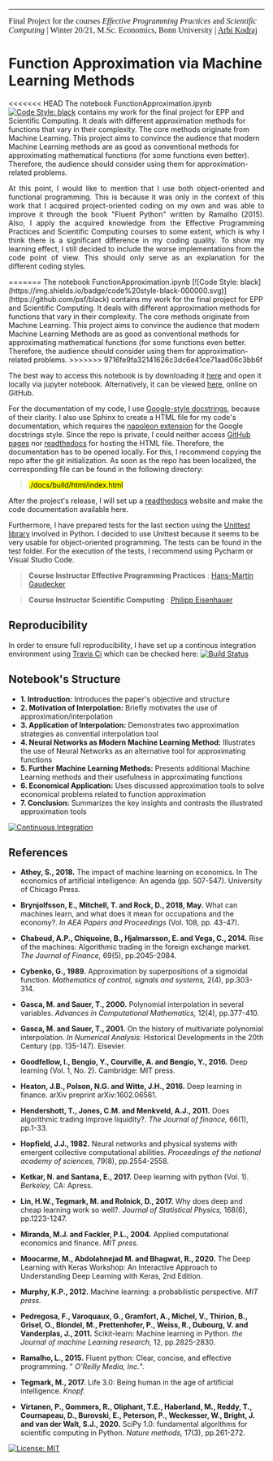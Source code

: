 ---
<font face="ITC Berkeley Oldstyle" size="3">Final Project for the courses <i>Effective Programming Practices</i> and <i>Scientific Computing</i> | Winter 20/21, M.Sc. Economics, Bonn University | [Arbi Kodraj](https://github.com/ArbiKodraj) </font><br/>

# Function Approximation via Machine Learning Methods

<<<<<<< HEAD
The notebook FunctionApproximation.ipynb [![Code Style: black](https://img.shields.io/badge/code%20style-black-000000.svg)](https://github.com/psf/black) contains my work for the final project for EPP and Scientific Computing. It deals with different approximation methods for functions that vary in their complexity. The core methods originate from Machine Learning. This project aims to convince the audience that modern Machine Learning methods are as good as conventional methods for approximating mathematical functions (for some functions even better). Therefore, the audience should consider using them for approximation-related problems.  

<p style="text-align: justify">
At this point, I would like to mention that I use both object-oriented and functional programming. This is because it was only in the context of this work that I acquired project-oriented coding on my own and was able to improve it through the book "Fluent Python" written by Ramalho (2015). Also, I apply the acquired knowledge from the Effective Programming Practices and Scientific Computing courses to some extent, which is why I think there is a significant difference in my coding quality. To show my learning effect, I still decided to include the worse implementations from the code point of view. This should only serve as an explanation for the different coding styles. 
<p>
=======
The notebook FunctionApproximation.ipynb [![Code Style: black](https://img.shields.io/badge/code%20style-black-000000.svg)](https://github.com/psf/black) contains my work for the final project for EPP and Scientific Computing. It deals with different approximation methods for functions that vary in their complexity. The core methods originate from Machine Learning. This project aims to convince the audience that modern Machine Learning Methods are as good as conventional methods for approximating mathematical functions (for some functions even better. Therefore, the audience should consider using them for approximation-related problems.  
>>>>>>> 9716fe9fa32141626c3dc6e41ce71aad06c3bb6f

The best way to access this notebook is by downloading it [here](https://github.com/ArbiKodraj/Final_Project) and open it locally via jupyter notebook. Alternatively, it can be viewed [here](https://github.com/ArbiKodraj/Final_Project/blob/master/FunctionApproximation.ipynb), online on GitHub.  

For the documentation of my code, I use <a href="https://sphinxcontrib-napoleon.readthedocs.io/en/latest/example_google.html">Google-style docstrings</a>, because of their clarity. I also use Sphinx to create a HTML file for my code's documentation, which requires the <a href="https://www.sphinx-doc.org/en/master/usage/extensions/napoleon.html">napoleon extension</a> for the Google docstrings style. Since the repo is private, I could neither access <a href="https://pages.github.com">GitHub pages</a> nor <a href="https://readthedocs.com/dashboard/">readthedocs</a> for hosting the HTML file. Therefore, the documentation has to be opened locally. For this, I recommend copying the repo after the git initialization. As soon as the repo has been localized, the corresponding file can be found in the following directory:


> <mark>./docs/build/html/index.html</mark>


After the project's release, I will set up a <a href="https://readthedocs.com/dashboard/">readthedocs</a> website and make the code documentation available here.

Furthermore, I have prepared tests for the last section using the <a href="https://docs.python.org/3/library/unittest.html#unittest
">Unittest library</a> involved in Python. I decided to use Unittest because it seems to be very usable for object-oriented programming. The tests can be found in the test folder. For the execution of the tests, I recommend using Pycharm or Visual Studio Code.

> **Course Instructor Effective Programming Practices** : [Hans-Martin Gaudecker](https://github.com/hmgaudecker)

> **Course Instructor Scientific Computing** : [Philipp Eisenhauer](https://github.com/peisenha)

## Reproducibility

In order to ensure full reproducibility, I have set up a continous integration environment using [Travis Ci](https://travis-ci.com) which can be checked here: [![Build Status](https://travis-ci.com/ArbiKodraj/Final_Project.svg?token=FjHb3G3wqwrNzub1KhJT&branch=master)](https://travis-ci.com/ArbiKodraj/Final_Project)


## Notebook's Structure

- **1. Introduction:** Introduces the paper's objective and structure
- **2. Motivation of Interpolation:** Briefly motivates the use of approximation/interpolation
- **3. Application of Interpolation:** Demonstrates two approximation strategies as convential interpolation tool
- **4. Neural Networks as Modern Machine Learning Method:** Illustrates the use of Neural Networks as an alternative tool for approximating functions
- **5. Further Machine Learning Methods:** Presents additional Machine Learning methods and their usefulness in approximating functions
- **6. Economical Application:** Uses discussed approximation tools to solve economical problems related to function approximation
- **7. Conclusion:** Summarizes the key insights and contrasts the illustrated approximation tools

[![Continuous Integration](https://github.com/ArbiKodraj/Final_Project_EPP/workflows/Continuous%20Integration/badge.svg)](https://github.com/ArbiKodraj/Final_Project/actions)

## References

- <b>Athey, S., 2018.</b> The impact of machine learning on economics. In The economics of artificial intelligence: An agenda (pp. 507-547). University of Chicago Press.

- <b>Brynjolfsson, E., Mitchell, T. and Rock, D., 2018, May.</b> What can machines learn, and what does it mean for occupations and the economy?. *In AEA Papers and Proceedings* (Vol. 108, pp. 43-47).

- <b>Chaboud, A.P., Chiquoine, B., Hjalmarsson, E. and Vega, C., 2014.</b> Rise of the machines: Algorithmic trading in the foreign exchange market. *The Journal of Finance,* 69(5), pp.2045-2084.

- <b>Cybenko, G., 1989.</b> Approximation by superpositions of a sigmoidal function. *Mathematics of control, signals and systems,* 2(4), pp.303-314.

- <b>Gasca, M. and Sauer, T., 2000.</b> Polynomial interpolation in several variables. *Advances in Computational Mathematics,* 12(4), pp.377-410.

- <b>Gasca, M. and Sauer, T., 2001.</b> On the history of multivariate polynomial interpolation. *In Numerical Analysis:* Historical Developments in the 20th Century (pp. 135-147). Elsevier.

- <b>Goodfellow, I., Bengio, Y., Courville, A. and Bengio, Y., 2016.</b>  Deep learning (Vol. 1, No. 2). Cambridge: MIT press.

- <b>Heaton, J.B., Polson, N.G. and Witte, J.H., 2016.</b> Deep learning in finance. arXiv preprint arXiv:1602.06561.

- <b>Hendershott, T., Jones, C.M. and Menkveld, A.J., 2011.</b> Does algorithmic trading improve liquidity?. *The Journal of finance,* 66(1), pp.1-33.

- <b>Hopfield, J.J., 1982.</b> Neural networks and physical systems with emergent collective computational abilities. *Proceedings of the national academy of sciences,* 79(8), pp.2554-2558.

- <b>Ketkar, N. and Santana, E., 2017.</b> Deep learning with python (Vol. 1). *Berkeley,* CA: Apress.

- <b>Lin, H.W., Tegmark, M. and Rolnick, D., 2017.</b> Why does deep and cheap learning work so well?. *Journal of Statistical Physics,* 168(6), pp.1223-1247.

- <b>Miranda, M.J. and Fackler, P.L., 2004.</b> Applied computational economics and finance. *MIT press.*

- <b>Moocarme, M., Abdolahnejad M. and Bhagwat, R., 2020.</b> The Deep Learning with Keras Workshop: An Interactive Approach to Understanding Deep Learning with Keras, 2nd Edition. 

- <b>Murphy, K.P., 2012.</b> Machine learning: a probabilistic perspective. *MIT press.*

- <b>Pedregosa, F., Varoquaux, G., Gramfort, A., Michel, V., Thirion, B., Grisel, O., Blondel, M., Prettenhofer, P., Weiss, R., Dubourg, V. and Vanderplas, J., 2011.</b> Scikit-learn: Machine learning in Python. *the Journal of machine Learning research*, 12, pp.2825-2830.

- <b>Ramalho, L., 2015.</b> Fluent python: Clear, concise, and effective programming. " *O'Reilly Media, Inc.*".

- <b>Tegmark, M., 2017.</b> Life 3.0: Being human in the age of artificial intelligence. *Knopf.*

- <b>Virtanen, P., Gommers, R., Oliphant, T.E., Haberland, M., Reddy, T., Cournapeau, D., Burovski, E., Peterson, P., Weckesser, W., Bright, J. and van der Walt, S.J., 2020.</b> SciPy 1.0: fundamental algorithms for scientific computing in Python. *Nature methods,* 17(3), pp.261-272.

[![License: MIT](https://img.shields.io/badge/License-MIT-blue.svg)](https://github.com/ArbiKodraj/Final_Project/blob/master/LICENSE)
